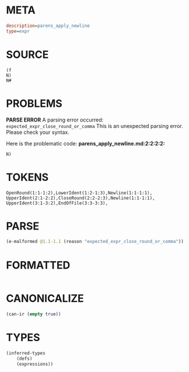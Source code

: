 # META
~~~ini
description=parens_apply_newline
type=expr
~~~
# SOURCE
~~~roc
(f
N)
N#
~~~
# PROBLEMS
**PARSE ERROR**
A parsing error occurred: `expected_expr_close_round_or_comma`
This is an unexpected parsing error. Please check your syntax.

Here is the problematic code:
**parens_apply_newline.md:2:2:2:2:**
```roc
N)
```
 


# TOKENS
~~~zig
OpenRound(1:1-1:2),LowerIdent(1:2-1:3),Newline(1:1-1:1),
UpperIdent(2:1-2:2),CloseRound(2:2-2:3),Newline(1:1-1:1),
UpperIdent(3:1-3:2),EndOfFile(3:3-3:3),
~~~
# PARSE
~~~clojure
(e-malformed @1.1-1.1 (reason "expected_expr_close_round_or_comma"))
~~~
# FORMATTED
~~~roc

~~~
# CANONICALIZE
~~~clojure
(can-ir (empty true))
~~~
# TYPES
~~~clojure
(inferred-types
	(defs)
	(expressions))
~~~
